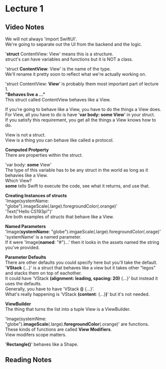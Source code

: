 # Lecture 1

## Video Notes

We will not always 'import SwiftUI'.<br>
We're going to separate out the UI from the backend and the logic.

'**struct** ContentView: View' means this is a structure.<br>
struct's can have variables and functions but it is NOT a class.

'struct **ContentView**: View' is the name of the type.<br>
We'll rename it pretty soon to reflect what we're actually working on.

'struct ContentView: **View**' is probably them most important part of lecture 1.<br>
**"Behaves live a ..."**<br>
This struct called ContentView behaves like a View.

If you're going to behave like a View, you have to do the things a View does.<br>
For View, all you have to do is have '**var body: some View**' in your struct.<br>
If you satisfy this requirement, you get all the things a View knows how to do.

View is not a struct.<br>
View is a thing you can behave like called a protocol.

**Computed Protperty**<br>
There are properties within the struct.

'var body: **some** View'<br>
The type of this variable has to be any struct in the world as long as it behavies like a View.<br>
Which View?<br>
**some** tells Swift to execute the code, see what it returns, and use that.

**Creating Instances of structs**<br>
'Image(systemName: "globe").imageScale(.large).foregroundColor(.orange)'<br>
'Text("Hello CS193p!")'<br>
Are both examples of structs that behave like a View.<br>

**Named Parameters**<br>
'Image(**systemName**: "globe").imgaeScale(.large).foregroundColor(.orage)'<br>
'systemName' is a named parameter.<br>
If it were 'Image(**named**: "#")...' then it looks in the assets named the string you've provided.

**Parameter Defaults**<br>
There are other defaults you could specify here but you'll take the default.<br>
'**VStack** {...}' is a struct that behaves like a view but it takes other "legos" and stacks them on top of eachother.<br>
It could have 'VStack **(alignment: leading, spacing: 20)** {...}' but instead it uses the defaults.<br>
Generally, you have to have 'VStack **()** {...}'.<br>
What's really happening is 'VStack **(content**: {...}**)**' but it's not needed.

**ViewBuilder**<br>
The thing that turns the list into a tuple View is a ViewBuilder.

'Image(systemNme: "globe").**imageScale**(.large).**foregroundColor**(.orange)' are functions.<br>
These kinds of functions are called **View Modifiers**.<br>
View modifers scope matters.

'**Rectangle()**' behaves like a Shape.

## Reading Notes